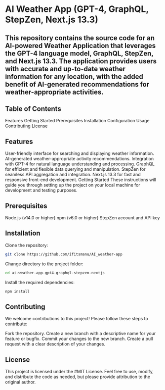 # AI Weather App (GPT-4, GraphQL, StepZen, Next.js 13.3)
## This repository contains the source code for an AI-powered Weather Application that leverages the GPT-4 language model, GraphQL, StepZen, and Next.js 13.3. The application provides users with accurate and up-to-date weather information for any location, with the added benefit of AI-generated recommendations for weather-appropriate activities.

## Table of Contents

Features
Getting Started
Prerequisites
Installation
Configuration
Usage
Contributing
License

## Features

User-friendly interface for searching and displaying weather information.
AI-generated weather-appropriate activity recommendations.
Integration with GPT-4 for natural language understanding and processing.
GraphQL for efficient and flexible data querying and manipulation.
StepZen for seamless API aggregation and integration.
Next.js 13.3 for fast and responsive front-end development.
Getting Started
These instructions will guide you through setting up the project on your local machine for development and testing purposes.

## Prerequisites
Node.js (v14.0 or higher)
npm (v6.0 or higher)
StepZen account and API key

## Installation

Clone the repository:
```bash
git clone https://github.com/ifitsmanu/AI_weather-app
```

Change directory to the project folder:
```bash
cd ai-weather-app-gpt4-graphql-stepzen-nextjs
```

Install the required dependencies:
```bash
npm install
```

## Contributing
We welcome contributions to this project! Please follow these steps to contribute:

Fork the repository.
Create a new branch with a descriptive name for your feature or bugfix.
Commit your changes to the new branch.
Create a pull request with a clear description of your changes.


## License
This project is licensed under the #MIT License. 
Feel free to use, modify, and distribute the code as needed, but please provide attribution to the original author.


